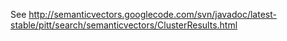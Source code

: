 See http://semanticvectors.googlecode.com/svn/javadoc/latest-stable/pitt/search/semanticvectors/ClusterResults.html